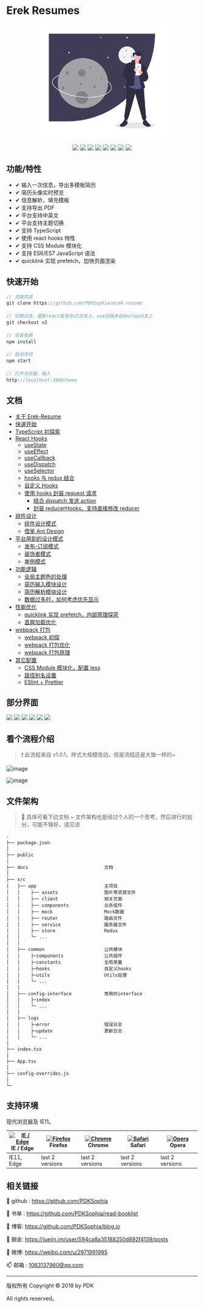 # Erek Resumes

<div align='center'>
<img src='./image/logo.png' height=300 />

![](https://img.shields.io/badge/erek--resume-1.0.2-red.svg)
![](https://img.shields.io/badge/react-16.12.0-blue.svg)
![](https://img.shields.io/badge/react_redux-7.1.3-orange.svg)
![](https://img.shields.io/badge/typescript-3.7.2-blue.svg)
![](https://img.shields.io/badge/seamless_immutable-7.1.4-yellow.svg)
![](https://img.shields.io/badge/react_app_rewired-2.1.5-green.svg)
![](https://img.shields.io/badge/quicklink-2.1.5-green.svg)
![](https://img.shields.io/badge/license-MIT-orange.svg)

</div>

## 功能/特性

- ✔ 输入一次信息，导出多模板简历
- ✔ 简历头像实时预览
- ✔ 信息解析，填充模板
- ✔ 支持导出 PDF
- ✔ 平台支持中英文
- ✔ 平台支持主题切换
- ✔ 支持 TypeScript
- ✔ 使用 react hooks 特性
- ✔ 支持 CSS Module 模块化
- ✔ 支持 ES6/ES7 JavaScript 语法
- ✔ quicklink 实现 prefetch，加快页面渲染

## 快速开始

```js
// 克隆项目
git clone https://github.com/PDKSophia/erek-resume

// 切换分支，最新react版本在v2分支上，vue旧版本在devlop分支上
git checkout v2

// 安装依赖
npm install

// 启动项目
npm start

// 打开浏览器，输入
http://localhost:3000/home
```

## 文档

- [关于 Erek-Resume](./docs/README.md)
- [快速开始](./docs/QuickStart.md)
- [TypeScript 初探索]('./docs/TypeScript.md)
- [React Hooks](./docs/ReactHooks.md)
  - [useState](./docs/ReactHooks.md)
  - [useEffect](./docs/ReactHooks.md)
  - [useCallback](./docs/ReactHooks.md)
  - [useDispatch](./docs/ReactHooks.md)
  - [useSelector](./docs/ReactHooks.md)
  - [hooks 与 redux 结合](./docs/ReactHooks.md)
  - [自定义 Hooks](./docs/ReactHooks.md)
  - [使用 hooks 封装 request 请求](./docs/ReactHooks.md)
    - [结合 dispatch 发送 action](./docs/ReactHooks.md)
    - [封装 reducerHooks，支持直接修改 reducer](./docs/ReactHooks.md)
- [组件设计](./docs/Component.md)
  - [组件设计模式](./docs/Component.md)
  - [借鉴 Ant Design](./docs/Component.md)
- [平台用到的设计模式](./docs/DesignPatterns.md)
  - [发布-订阅模式](./docs/DesignPatterns.md)
  - [装饰者模式](./docs/DesignPatterns.md)
  - [单例模式](./docs/DesignPatterns.md)
- [功能逻辑](./docs/Action/README.md)
  - [全局主题色的处理](./docs/Action/README.md)
  - [简历输入模块设计](./docs/Action/README.md)
  - [简历解析模块设计](./docs/Action/README.md)
  - [数据过多时，如何考虑优先显示](./docs/Action/README.md)
- [性能优化](./docs/Performance.md)
  - [quicklink 实现 prefetch，内部原理探究](./docs/Performance.md)
  - [首屏加载优化](./docs/Performance.md)
- [webpack 打包](./docs/Webpack.md)
  - [webpack 初探](./docs/Webpack.md)
  - [webpack 打包优化](./docs/Webpack.md)
  - [webpack 打包原理](./docs/Webpack.md)
- [其它配置](./docs/OtherConfig.md)
  - [CSS Module 模块化，配置 less](./docs/OtherConfig.md)
  - [路径别名设置](./docs/OtherConfig.md)
  - [ESlint + Prettier](./docs/OtherConfig.md)

## 部分界面

<img src='https://github.com/PDKSophia/YunResume/raw/master/image/lo1.png'>

<img src='https://github.com/PDKSophia/YunResume/raw/master/image/lo2.png'>

<img src='https://github.com/PDKSophia/YunResume/raw/master/image/lo5.png'>

<img src='https://github.com/PDKSophia/YunResume/raw/master/image/lo3.png'>

<img src='https://github.com/PDKSophia/YunResume/raw/master/image/lo4.png'>

<img src='https://github.com/PDKSophia/YunResume/raw/master/image/lo6.png'>

## 看个流程介绍

> ❗ 此流程来自 v1.0.1，样式大规模改动，但是流程还是大致一样的~

![image](https://github.com/PDKSophia/resumes/raw/develop/image/x.gif)

![image](https://github.com/PDKSophia/resumes/raw/develop/image/y.gif)

## 文件架构

> 🎯 具体可看下边文档 ~ 文件架构也是经过个人的一个思考，然后进行的划分，可能不够好，请见谅

```
·
├── package.json
│
├── public
│
├── docs                            文档
│
├── src
│   ├── app                         主项目
│   │    ├── assets                 图片等资源文件
│   │    ├── client                 相关页面
│   │    ├── components             业务组件
│   │    ├── mock                   Mock数据
│   │    ├── router                 路由文件
│   │    ├── service                服务器文件
│   │    ├── store                  Redux
│   │    └─ ...
│   │
│   ├── common                      公共模块
│   │    ├─components               公共组件
│   │    ├─constants                全局常量
│   │    ├─hooks                    自定义hooks
│   │    ├─utils                    Utils处理
│   │    └─ ...
│   │
│   ├── config-interface            常用的interface
│   │    ├─index
│   │    └─ ...
│   │
│   ├── logs
│   │    ├─error                    错误日志
│   │    ├─update                   更新日志
│   │    └─ ...
│
├── index.tsx
│
├── App.tsx
│
├── config-overrides.js
│
└─
```

## 支持环境

现代浏览器及 IE11。

| [<img src="https://raw.githubusercontent.com/alrra/browser-logos/master/src/edge/edge_48x48.png" alt="IE / Edge" width="24px" height="24px" />](http://godban.github.io/browsers-support-badges/)</br>IE / Edge | [<img src="https://raw.githubusercontent.com/alrra/browser-logos/master/src/firefox/firefox_48x48.png" alt="Firefox" width="24px" height="24px" />](http://godban.github.io/browsers-support-badges/)</br>Firefox | [<img src="https://raw.githubusercontent.com/alrra/browser-logos/master/src/chrome/chrome_48x48.png" alt="Chrome" width="24px" height="24px" />](http://godban.github.io/browsers-support-badges/)</br>Chrome | [<img src="https://raw.githubusercontent.com/alrra/browser-logos/master/src/safari/safari_48x48.png" alt="Safari" width="24px" height="24px" />](http://godban.github.io/browsers-support-badges/)</br>Safari | [<img src="https://raw.githubusercontent.com/alrra/browser-logos/master/src/opera/opera_48x48.png" alt="Opera" width="24px" height="24px" />](http://godban.github.io/browsers-support-badges/)</br>Opera |
| --------------------------------------------------------------------------------------------------------------------------------------------------------------------------------------------------------------- | ----------------------------------------------------------------------------------------------------------------------------------------------------------------------------------------------------------------- | ------------------------------------------------------------------------------------------------------------------------------------------------------------------------------------------------------------- | ------------------------------------------------------------------------------------------------------------------------------------------------------------------------------------------------------------- | --------------------------------------------------------------------------------------------------------------------------------------------------------------------------------------------------------- |
| IE11, Edge                                                                                                                                                                                                      | last 2 versions                                                                                                                                                                                                   | last 2 versions                                                                                                                                                                                               | last 2 versions                                                                                                                                                                                               | last 2 versions                                                                                                                                                                                           |

## 相关链接

💙 github : https://github.com/PDKSophia

🎨 书单 : https://github.com/PDKSophia/read-booklist

🎯 博客: https://github.com/PDKSophia/blog.io

🥇 掘金: https://juejin.im/user/594ca8a35188250d892f4139/posts

🔔 微博: https://weibo.com/u/2971991985

📫 邮箱 : 1063137960@qq.com

---

版权所有 Copyright © 2018 by PDK

All rights reserved。
